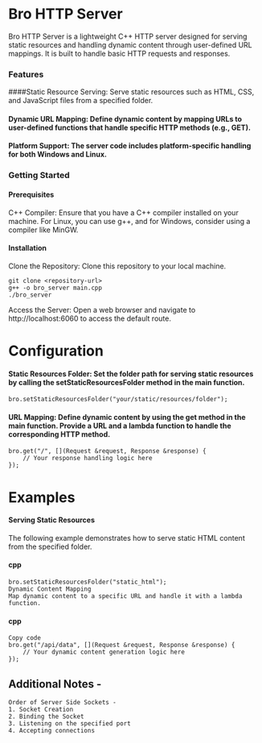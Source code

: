 # Bro HTTP Server
Bro HTTP Server is a lightweight C++ HTTP server designed for serving static resources and handling dynamic content through user-defined URL mappings. It is built to handle basic HTTP requests and responses.

### Features
####Static Resource Serving: Serve static resources such as HTML, CSS, and JavaScript files from a specified folder.

#### Dynamic URL Mapping: Define dynamic content by mapping URLs to user-defined functions that handle specific HTTP methods (e.g., GET).

#### Platform Support: The server code includes platform-specific handling for both Windows and Linux.

### Getting Started
#### Prerequisites
C++ Compiler: Ensure that you have a C++ compiler installed on your machine. For Linux, you can use g++, and for Windows, consider using a compiler like MinGW.

#### Installation
Clone the Repository: Clone this repository to your local machine.

```
git clone <repository-url>
g++ -o bro_server main.cpp
./bro_server
```
Access the Server: Open a web browser and navigate to http://localhost:6060 to access the default route.


# Configuration
#### Static Resources Folder: Set the folder path for serving static resources by calling the setStaticResourcesFolder method in the main function.

```
bro.setStaticResourcesFolder("your/static/resources/folder");
```

#### URL Mapping: Define dynamic content by using the get method in the main function. Provide a URL and a lambda function to handle the corresponding HTTP method.

```
bro.get("/", [](Request &request, Response &response) {
    // Your response handling logic here
});
```

# Examples
#### Serving Static Resources
The following example demonstrates how to serve static HTML content from the specified folder.

#### cpp
```
bro.setStaticResourcesFolder("static_html");
Dynamic Content Mapping
Map dynamic content to a specific URL and handle it with a lambda function.
```

#### cpp
```
Copy code
bro.get("/api/data", [](Request &request, Response &response) {
    // Your dynamic content generation logic here
});
```

## Additional Notes -

```
Order of Server Side Sockets -
1. Socket Creation
2. Binding the Socket
3. Listening on the specified port
4. Accepting connections
```